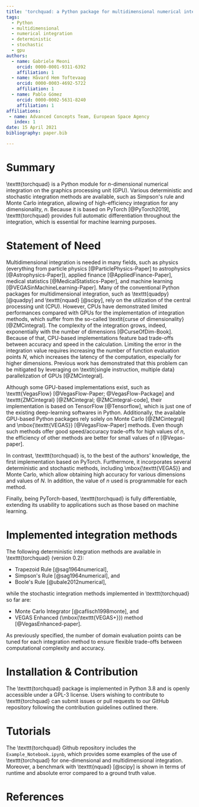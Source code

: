 ```yaml
---
title: 'torchquad: a Python package for multidimensional numerical integration on the GPU'
tags:
  - Python
  - multidimensional
  - numerical integration
  - deterministic
  - stochastic
  - gpu
authors:
  - name: Gabriele Meoni
    orcid: 0000-0001-9311-6392
    affiliation: 1
  - name: Håvard Hem Toftevaag
    orcid: 0000-0003-4692-5722
    affiliation: 1
  - name: Pablo Gómez
    orcid: 0000-0002-5631-8240
    affiliation: 1
affiliations:
 - name: Advanced Concepts Team, European Space Agency
   index: 1
date: 15 April 2021
bibliography: paper.bib

---
```


# Summary

\texttt{torchquad} is a Python module for $n$-dimensional numerical integration on the graphics processing unit (GPU).
Various deterministic and stochastic integration methods are available, such as Simpson's rule and Monte Carlo integration, allowing of high-efficiency integration for any dimensionality, $n$.
Because it is based on PyTorch [@PyTorch2019], \texttt{torchquad} provides full automatic differentiation throughout the integration, which is essential for machine learning purposes.

# Statement of Need

Multidimensional integration is needed in many fields, such as physics (everything from particle physics [@ParticlePhysics-Paper] to astrophysics [@Astrophysics-Paper]), applied finance [@AppliedFinance-Paper], medical statistics [@MedicalStatistics-Paper], and machine learning [@VEGASinMachineLearning-Paper]. 
Many of the conventional Python packages for multidimensional integration, such as \texttt{quadpy} [@quadpy] and \texttt{nquad} [@scipy], rely on the utilization of the central processing unit (CPU). However, CPUs have demonstrated limited performances compared with GPUs for the implementation of integration methods, which suffer from the so-called \textit{curse of dimensionality} [@ZMCintegral]. 
The complexity of the integration grows, indeed, exponentially with the number of dimensions [@CurseOfDim-Book]. Because of that, CPU-based implementations feature bad trade-offs between accuracy and speed in the calculation. Limiting the error in the integration value requires increasing the number of function evaluation points $N$, which increases the latency of the computation, especially for higher dimensions.
Previous work has demonstrated that this problem can be mitigated by leveraging on \textit{single instruction, multiple data} parallelization of GPUs [@ZMCintegral].

Although some GPU-based implementations exist, such as \texttt{VegasFlow} [@VegasFlow-Paper; @VegasFlow-Package] and \texttt{ZMCintegral} [@ZMCintegral; @ZMCintegral-code], their implementation is based on TensorFlow [@Tensorflow], which is just one of the existing deep-learning softwares in Python. 
Additionally, the available GPU-based Python packages rely solely on Monte Carlo [@ZMCintegral] and \mbox{\texttt{VEGAS}} [@VegasFlow-Paper] methods. Even though such methods offer good speed/accuracy trade-offs for high values of $n$, the efficiency of other methods are better for small values of $n$ [@Vegas-paper].

In contrast, \texttt{torchquad} is, to the best of the authors' knowledge, the first implementation based on PyTorch. 
Furthermore, it incorporates several deterministic and stochastic methods, including \mbox{\texttt{VEGAS}} and Monte Carlo, which allow obtaining high accuracy for various dimensions and values of $N$. 
In addition, the value of $n$ used is programmable for each method.

Finally, being PyTorch-based, \texttt{torchquad} is fully differentiable, extending its usability to applications such as those based on machine learning.


# Implemented integration methods

The following deterministic integration methods are available in \texttt{torchquad} (version 0.2):  

* Trapezoid Rule [@sag1964numerical],  
* Simpson's Rule [@sag1964numerical], and  
* Boole's Rule [@ubale2012numerical],  

while the stochastic integration methods implemented in \texttt{torchquad} so far are: 

* Monte Carlo Integrator [@caflisch1998monte], and  
* VEGAS Enhanced (\mbox{\texttt{VEGAS+}}) method [@VegasEnhanced-paper].  

As previously specified, the number of domain evaluation points can be tuned for each integration method to ensure flexible trade-offs between computational complexity and accuracy. 

# Installation \& Contribution

The \texttt{torchquad} package is implemented in Python 3.8 and is openly accessible under a GPL-3 license. Users wishing to contribute to \texttt{torchquad} can submit issues or pull requests to our GitHub repository following the contribution guidelines outlined there.

# Tutorials 

The \texttt{torchquad} Github repository includes the ```Example_Notebook.ipynb```, which provides some examples of the use of \texttt{torchquad} for one-dimensional and multidimensional integration. Moreover, a benchmark with \texttt{nquad} [@scipy] is shown in terms of runtime and absolute error compared to a ground truth value.

# References
